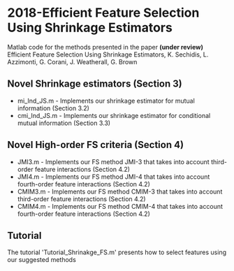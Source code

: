 # 2018-Efficient Feature Selection Using Shrinkage Estimators


Matlab code for the methods presented in the paper **(under review)** <br/>
Efficient Feature Selection Using Shrinkage Estimators, K. Sechidis, L. Azzimonti, G. Corani, J. Weatherall, G. Brown <br/>

## Novel Shrinkage estimators (Section 3)
* mi_Ind_JS.m - Implements our shrinkage estimator for mutual information (Section 3.2)
* cmi_Ind_JS.m - Implements our shrinkage estimator for conditional mutual information (Section 3.3)

## Novel High-order FS criteria (Section 4)
* JMI3.m - Implements our FS method JMI-3 that takes into account third-order feature interactions (Section 4.2)
* JMI4.m - Implements our FS method JMI-4 that takes into account fourth-order feature interactions (Section 4.2) 
* CMIM3.m - Implements our FS method CMIM-3 that takes into account third-order feature interactions (Section 4.2)
* CMIM4.m - Implements our FS method CMIM-4 that takes into account fourth-order feature interactions (Section 4.2)

## Tutorial
The tutorial 'Tutorial_Shrinakge_FS.m' presents how to select features using our suggested methods

